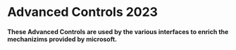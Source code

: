 ﻿# Advanced Controls 2023

#### These Advanced Controls are used by the various interfaces to enrich the mechanizims provided by microsoft. 